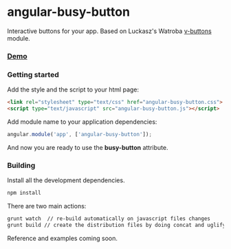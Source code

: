 # angular-busy-button
Interactive buttons for your app.
Based on Luckasz's Watroba [v-buttons](https://github.com/LukaszWatroba/v-button) module.

### [Demo](http://www.codekraft.it/demos/angular-busy-button/)

### Getting started
Add the style and the script to your html page:
```html
<link rel="stylesheet" type="text/css" href="angular-busy-button.css">
<script type="text/javascript" src="angular-busy-button.js"></script>
```
Add module name to your application dependencies:
```javascript
angular.module('app', ['angular-busy-button']);
```
And now you are ready to use the __busy-button__ attribute.

### Building
Install all the development dependencies.
```bash
npm install
```
There are two main actions:
```bash
grunt watch  // re-build automatically on javascript files changes 
grunt build // create the distribution files by doing concat and uglify
```

Reference and examples coming soon.
